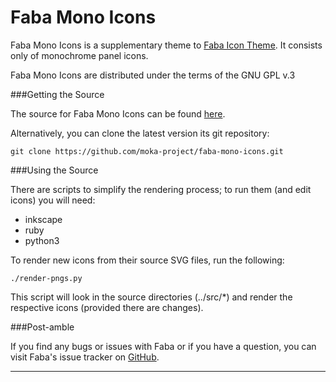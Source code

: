 Faba Mono Icons
==============

Faba Mono Icons is a supplementary theme to [Faba Icon Theme](https://github.com/moka-project/faba-icon-theme). It consists only of monochrome panel icons.

Faba Mono Icons are distributed under the terms of the GNU GPL v.3


###Getting the Source

The source for Faba Mono Icons can be found [here](https://github.com/moka-project/faba-mono-icons).

Alternatively, you can clone the latest version its git repository:

    git clone https://github.com/moka-project/faba-mono-icons.git

###Using the Source

There are scripts to simplify the rendering process; to run them (and edit icons) you will need:

 * inkscape
 * ruby
 * python3

To render new icons from their source SVG files, run the following:

    ./render-pngs.py

This script will look in the source directories (../src/*) and render the respective icons (provided there are changes).

###Post-amble

If you find any bugs or issues with Faba or if you have a question, you can visit Faba's issue tracker on [GitHub](https://github.com/moka-project/faba-mono-icons/issues).

-----------